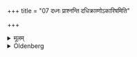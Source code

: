 +++
title = "07 दध्नः प्राश्नन्ति दधिक्राव्णोऽकारिषमिति"

+++

<details><summary>मूलम्</summary>

दध्नः प्राश्नन्ति दधिक्राव्णोऽकारिषमिति ७
</details>

<details><summary>Oldenberg</summary>

7. They partake of curds with (the verse), 'I have praised Dadhikrāvan' (Sāma-veda I, 358).
</details>

